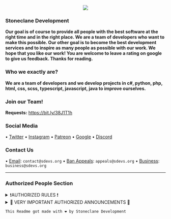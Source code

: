 <p align="center">
<img src="https://user-images.githubusercontent.com/81481526/171454020-7a4b483b-e273-4224-a015-5c9dc9d6c449.gif" />
</p>

### Stoneclane Development

**Our goal is of course to provide all people with the best software at the right time and in the right place. We are a team of developers who want to make this possible. Our other goal is to become the best development services and to inspire as many people as possible with our work. We hope that you like our work! You are welcome to leave a rating on google to give us feedback. Thanks for reading.**

### Who we exactly are?
**We are a team of developers and we develop projects in c#, python, php, html, css, scss, typescript, javascript, java to improve ourselves.**

### Join our Team!
**Requests:** https://bit.ly/38J1T1h

### Social Media
• [Twitter](https://twitter.com/StoneclaneD)
• [Instagram](https://instagram.com/stoneclane.devs)
• [Patreon](https://patreon.com/sdevs)
• [Google](https://bit.ly/3vqdVnV)
• [Discord](https://discord.gg/M7kaJDZtyY)

### Contact Us
• [Email](mailto://contact@sdevs.org): ``contact@sdevs.org``
• [Ban Appeals](mailto://appeals@sdevs.org): ``appeals@sdevs.org``
• [Business](mailto://business@sdevs.org): ``business@sdevs.org``

-------------------------------------------------
### Authorized People Section
<details><summary>❗AUTHORIZED RULES ❗</summary>
  
 ### Hello, Authorities. 

**Here are the rules you have to follow. No one can change the rules except @JanjyTapYT and @heyturkiye58.**

1. Be respectful and don't insult people. 
2. Do not create unnecessary files. 
3. Try to provide the best service to members. **

**It will stay that way as long as the rules don't change. Sanctions are imposed on the changer.**
</details>

<details><summary>📢 VERY IMPORTANT AUTHORIZED ANNOUNCEMENTS 📢 </summary>
  
## May 2022
  **There is no announcement at the moment, it will be written here in the future.**
## June 2022
  **There is no announcement at the moment, it will be written here in the future.**
## July 2022
  * As Stoneclane Development, we support Ukraine. [click to support](https://stand-with-ukraine.pp.ua) - HeyTürkiye (11:07 UTC+3 29 July 2022, Friday)
  
</details>

```
This Readme got made with ❤️ by Stoneclane Development
``` 
